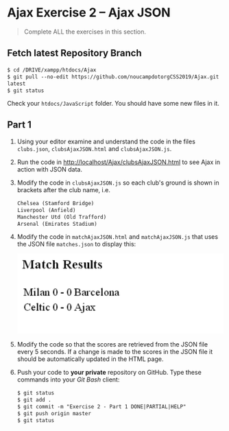 # Ajax Exercise 2 – Ajax JSON
		
> Complete ALL the exercises in this section.

## Fetch latest Repository Branch

```
$ cd /DRIVE/xampp/htdocs/Ajax
$ git pull --no-edit https://github.com/noucampdotorgCSS2019/Ajax.git latest
$ git status

```

Check your ``htdocs/JavaScript`` folder.  You should have some new files in it.

## Part 1

1.	Using your editor examine and understand the code in the files ``clubs.json``, ``clubsAjaxJSON.html`` and ``clubsAjaxJSON.js``.

1.	Run the code in [http://localhost/Ajax/clubsAjaxJSON.html](http://localhost/Ajax/clubsAjaxJSON.html) to see Ajax in action with JSON data.

1.	Modify the code in ``clubsAjaxJSON.js`` so each club's ground is shown in brackets after the club name, i.e.

	```
	Chelsea (Stamford Bridge)
	Liverpool (Anfield)
	Manchester Utd (Old Trafford)
	Arsenal (Emirates Stadium)

	```

1.	Modify the code in ``matchAjaxJSON.html`` and ``matchAjaxJSON.js`` that uses the JSON file ``matches.json`` to display this:

	![alt text](../images/matchResults.png "Match Results")

1.	Modify the code so that the scores are retrieved from the JSON file every 5 seconds. If a change is made to the scores in the JSON file it should be automatically updated in the HTML page.

1.	Push your code to **your private** repository on GitHub.  Type these commands into your *Git Bash* client:

	```
	$ git status
	$ git add .
	$ git commit -m "Exercise 2 - Part 1 DONE|PARTIAL|HELP"
	$ git push origin master
	$ git status

	```